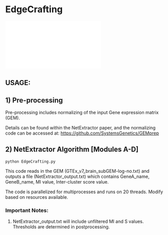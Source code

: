 # EdgeCrafting

![GitHub Logo](EdgeCrafting.pdf)

## USAGE:

## 1) Pre-processing

Pre-processing includes normalizing of the input Gene expression matrix (GEM). 

Details can be found within the NetExtractor paper, and the normalizing code can be accessed at: https://github.com/SystemsGenetics/GEMprep


## 2) NetExtractor Algorithm [Modules A-D]
```
python EdgeCrafting.py 
```

This code reads in the GEM (GTEx_v7_brain_subGEM-log-no.txt) and outputs a file (NetExtractor_output.txt) which contains GeneA_name, GeneB_name, MI value, Inter-cluster score value.

The code is parallelized for multiprocesses and runs on 20 threads. Modify based on resources available.

### Important Notes:

1) NetExtractor_output.txt will include unfiltered MI and S values. Thresholds are determined in postprocessing.
